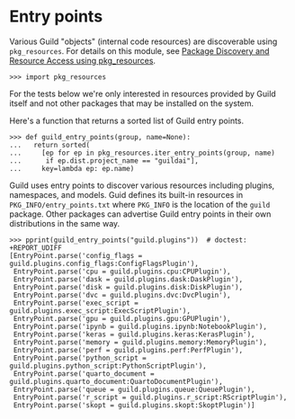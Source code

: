 # Entry points

Various Guild "objects" (internal code resources) are discoverable
using `pkg_resources`. For details on this module, see [Package
Discovery and Resource Access using
pkg_resources](http://setuptools.readthedocs.io/en/latest/pkg_resources.html).

    >>> import pkg_resources

For the tests below we're only interested in resources provided by
Guild itself and not other packages that may be installed on the
system.

Here's a function that returns a sorted list of Guild entry points.

    >>> def guild_entry_points(group, name=None):
    ...   return sorted(
    ...     [ep for ep in pkg_resources.iter_entry_points(group, name)
    ...      if ep.dist.project_name == "guildai"],
    ...     key=lambda ep: ep.name)

Guild uses entry points to discover various resources including
plugins, namespaces, and models. Guid defines its built-in resources
in `PKG_INFO/entry_points.txt` where `PKG_INFO` is the location of the
`guild` package. Other packages can advertise Guild entry points in
their own distributions in the same way.

    >>> pprint(guild_entry_points("guild.plugins"))  # doctest: +REPORT_UDIFF
    [EntryPoint.parse('config_flags = guild.plugins.config_flags:ConfigFlagsPlugin'),
     EntryPoint.parse('cpu = guild.plugins.cpu:CPUPlugin'),
     EntryPoint.parse('dask = guild.plugins.dask:DaskPlugin'),
     EntryPoint.parse('disk = guild.plugins.disk:DiskPlugin'),
     EntryPoint.parse('dvc = guild.plugins.dvc:DvcPlugin'),
     EntryPoint.parse('exec_script = guild.plugins.exec_script:ExecScriptPlugin'),
     EntryPoint.parse('gpu = guild.plugins.gpu:GPUPlugin'),
     EntryPoint.parse('ipynb = guild.plugins.ipynb:NotebookPlugin'),
     EntryPoint.parse('keras = guild.plugins.keras:KerasPlugin'),
     EntryPoint.parse('memory = guild.plugins.memory:MemoryPlugin'),
     EntryPoint.parse('perf = guild.plugins.perf:PerfPlugin'),
     EntryPoint.parse('python_script = guild.plugins.python_script:PythonScriptPlugin'),
     EntryPoint.parse('quarto_document = guild.plugins.quarto_document:QuartoDocumentPlugin'),
     EntryPoint.parse('queue = guild.plugins.queue:QueuePlugin'),
     EntryPoint.parse('r_script = guild.plugins.r_script:RScriptPlugin'),
     EntryPoint.parse('skopt = guild.plugins.skopt:SkoptPlugin')]
